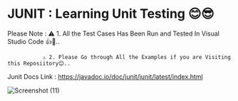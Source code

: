 # JUNIT : Learning Unit Testing 😊😎

 Please Note : ⚠️ 1. All the Test Cases Has Been Run and Tested In Visual Studio Code 👍🥂..
 
               ⚠️ 2. Please Go through All the Examples if you are Visiting this Reposiitory😊..
               
 Junit Docs Link : https://javadoc.io/doc/junit/junit/latest/index.html
 
![Screenshot (11)](https://github.com/user-attachments/assets/fa940d83-e83a-4348-b994-b7e429cdd840)
